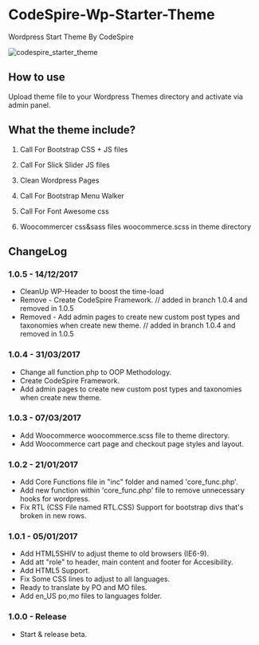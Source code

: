 # CodeSpire-Wp-Starter-Theme

Wordpress Start Theme By CodeSpire

![codespire_starter_theme](https://raw.githubusercontent.com/guytzhak/CodeSpire-Wp-Starter-Theme/master/images/codespire_img.jpg)


## How to use

Upload theme file to your Wordpress Themes directory and activate via admin panel.

## What the theme include?

1) Call For Bootstrap CSS + JS files

2) Call For Slick Slider JS files

3) Clean Wordpress Pages

4) Call For Bootstrap Menu Walker

5) Call For Font Awesome css

6) Woocommercer css&sass files woocommerce.scss in theme directory

## ChangeLog

### 1.0.5 - 14/12/2017
- CleanUp WP-Header to boost the time-load
- Remove  - Create CodeSpire Framework. // added in branch 1.0.4 and removed in 1.0.5
- Removed - Add admin pages to create new custom post types and taxonomies when create new theme. // added in branch 1.0.4 and removed in 1.0.5

### 1.0.4 - 31/03/2017
- Change all function.php to OOP Methodology.
- Create CodeSpire Framework.
- Add admin pages to create new custom post types and taxonomies when create new theme.

### 1.0.3 - 07/03/2017
- Add Woocommerce woocommerce.scss file to theme directory.
- Add Woocommerce cart page and checkout page styles and layout.

### 1.0.2 - 21/01/2017
- Add Core Functions file in "inc" folder and named 'core_func.php'.
- Add new function within 'core_func.php' file to remove unnecessary hooks for wordpress.
- Fix RTL (CSS File named RTL.CSS) Support for bootstrap divs that's broken in new rows.


### 1.0.1 - 05/01/2017
- Add HTML5SHIV to adjust theme to old browsers (IE6-9).
- Add att "role" to header, main content and footer for Accesibility.
- Add HTML5 Support.
- Fix Some CSS lines to adjust to all languages.
- Ready to translate by PO and MO files.
- Add en_US po,mo files to languages folder.

### 1.0.0  - Release
- Start & release beta.
